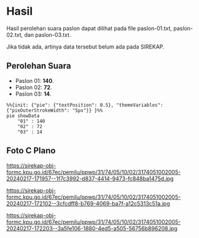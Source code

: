 # Hasil

Hasil perolehan suara paslon dapat dilihat pada file paslon-01.txt, paslon-02.txt, dan paslon-03.txt.

Jika tidak ada, artinya data tersebut belum ada pada SIREKAP.

## Perolehan Suara

 * Paslon 01: **140**.
 * Paslon 02: **72**.
 * Paslon 03: **14**.

```mermaid
%%{init: {"pie": {"textPosition": 0.5}, "themeVariables": {"pieOuterStrokeWidth": "5px"}} }%%
pie showData
    "01" : 140
    "02" : 72
    "03" : 14
```
## Foto C Plano

https://sirekap-obj-formc.kpu.go.id/67ec/pemilu/ppwp/31/74/05/10/02/3174051002005-20240217-171957--1f7c3992-d837-4414-9473-fc848ba1475d.jpg

https://sirekap-obj-formc.kpu.go.id/67ec/pemilu/ppwp/31/74/05/10/02/3174051002005-20240217-172102--3cfcdff8-b769-4069-ba7f-a12c5313c51a.jpg

https://sirekap-obj-formc.kpu.go.id/67ec/pemilu/ppwp/31/74/05/10/02/3174051002005-20240217-172203--3a5fe106-1880-4ed5-a505-56756b896208.jpg
